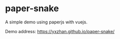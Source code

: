 # paper-snake

A simple demo using paperjs with vuejs.

Demo address: https://yxzhan.github.io/paper-snake/
